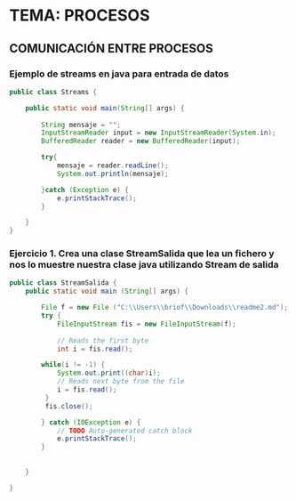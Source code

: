 # TEMA: PROCESOS
## COMUNICACIÓN ENTRE PROCESOS

### Ejemplo de streams en java para entrada de datos 

```java
public class Streams {

    public static void main(String[] args) {
        
        String mensaje = "";
        InputStreamReader input = new InputStreamReader(System.in);
        BufferedReader reader = new BufferedReader(input);

        try{
            mensaje = reader.readLine();
            System.out.println(mensaje);

        }catch (Exception e) {
            e.printStackTrace();
        }

    }
}
```

### Ejercicio 1. Crea una clase StreamSalida que lea un fichero y nos lo muestre nuestra clase java utilizando Stream de salida

```java
public class StreamSalida {
    public static void main (String[] args) {

        File f = new File ("C:\\Users\\briof\\Downloads\\readme2.md");
        try {
            FileInputStream fis = new FileInputStream(f);
            
            // Reads the first byte
            int i = fis.read();

        while(i != -1) {
            System.out.print((char)i);
            // Reads next byte from the file
            i = fis.read();
         }
         fis.close();

        } catch (IOException e) {
            // TODO Auto-generated catch block
            e.printStackTrace();
        }
        
        
    }

}
```

